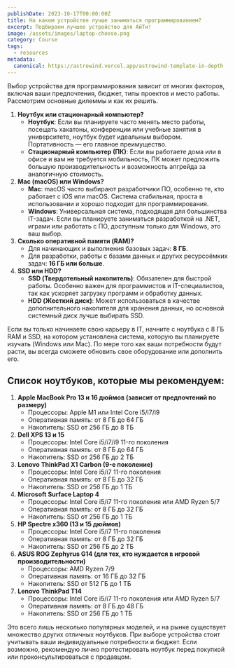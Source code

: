 ```yaml
---
publishDate: 2023-10-17T00:00:00Z
title: На каком устройстве лучше заниматься программированием?
excerpt: Подбираем лучшее устройство для АйТи!
image: /assets/images/laptop-choose.png
category: Course
tags:
  - resources
metadata:
  canonical: https://astrowind.vercel.app/astrowind-template-in-depth
---
```


Выбор устройства для программирования зависит от многих факторов, включая ваши предпочтения, бюджет, типы проектов и место работы. Рассмотрим основные дилеммы и как их решить.

1. **Ноутбук или стационарный компьютер?**
   - **Ноутбук**: Если вы планируете часто менять место работы, посещать хакатоны, конференции или учебные занятия в университете, ноутбук будет идеальным выбором. Портативность — его главное преимущество.
   - **Стационарный компьютер (ПК)**: Если вы работаете дома или в офисе и вам не требуется мобильность, ПК может предложить большую производительность и возможность апгрейда за аналогичную стоимость.
2. **Mac (macOS) или Windows?**
   - **Mac**: macOS часто выбирают разработчики ПО, особенно те, кто работает с iOS или macOS. Система стабильная, проста в использовании и хорошо подходит для программирования.
   - **Windows**: Универсальная система, подходящая для большинства IT-задач. Если вы планируете заниматься разработкой на .NET, играми или работать с ПО, доступным только для Windows, это ваш выбор.
3. **Сколько оперативной памяти (RAM)?**
   - Для начинающих и выполнения базовых задач: **8 ГБ**.
   - Для разработки, работы с базами данных и других ресурсоёмких задач: **16 ГБ или больше**.
4. **SSD или HDD?**
   - **SSD (Твердотельный накопитель)**: Обязателен для быстрой работы. Особенно важен для программистов и IT-специалистов, так как ускоряет загрузку программ и обработку данных.
   - **HDD (Жесткий диск)**: Может использоваться в качестве дополнительного накопителя для хранения данных, но основной системный диск лучше выбирать SSD.

Если вы только начинаете свою карьеру в IT, начните с ноутбука с 8 ГБ RAM и SSD, на котором установлена система, которую вы планируете изучать (Windows или Mac). По мере того как ваши потребности будут расти, вы всегда сможете обновить свое оборудование или дополнить его.

## Список ноутбуков, которые мы рекомендуем:

1. **Apple MacBook Pro 13 и 16 дюймов (зависит от предпочтений по размеру)**
   - Процессоры: Apple M1 или Intel Core i5/i7/i9
   - Оперативная память: от 8 ГБ до 64 ГБ
   - Накопитель: SSD от 256 ГБ до 8 ТБ
2. **Dell XPS 13 и 15**
   - Процессоры: Intel Core i5/i7/i9 11-го поколения
   - Оперативная память: от 8 ГБ до 64 ГБ
   - Накопитель: SSD от 256 ГБ до 2 ТБ
3. **Lenovo ThinkPad X1 Carbon (9-е поколение)**
   - Процессоры: Intel Core i5/i7 11-го поколения
   - Оперативная память: от 8 ГБ до 32 ГБ
   - Накопитель: SSD от 256 ГБ до 1 ТБ
4. **Microsoft Surface Laptop 4**
   - Процессоры: Intel Core i5/i7 11-го поколения или AMD Ryzen 5/7
   - Оперативная память: от 8 ГБ до 32 ГБ
   - Накопитель: SSD от 256 ГБ до 1 ТБ
5. **HP Spectre x360 (13 и 15 дюймов)**
   - Процессоры: Intel Core i5/i7 11-го поколения
   - Оперативная память: от 8 ГБ до 32 ГБ
   - Накопитель: SSD от 256 ГБ до 2 ТБ
6. **ASUS ROG Zephyrus G14 (для тех, кто нуждается в игровой производительности)**
   - Процессоры: AMD Ryzen 7/9
   - Оперативная память: от 16 ГБ до 32 ГБ
   - Накопитель: SSD от 512 ГБ до 1 ТБ
7. **Lenovo ThinkPad T14**
   - Процессоры: Intel Core i5/i7 11-го поколения или AMD Ryzen 5/7
   - Оперативная память: от 8 ГБ до 48 ГБ
   - Накопитель: SSD от 256 ГБ до 1 ТБ

Это всего лишь несколько популярных моделей, и на рынке существует множество других отличных ноутбуков. При выборе устройства стоит учитывать ваши индивидуальные потребности и бюджет. Если возможно, рекомендую лично протестировать ноутбук перед покупкой или проконсультироваться с продавцом.
